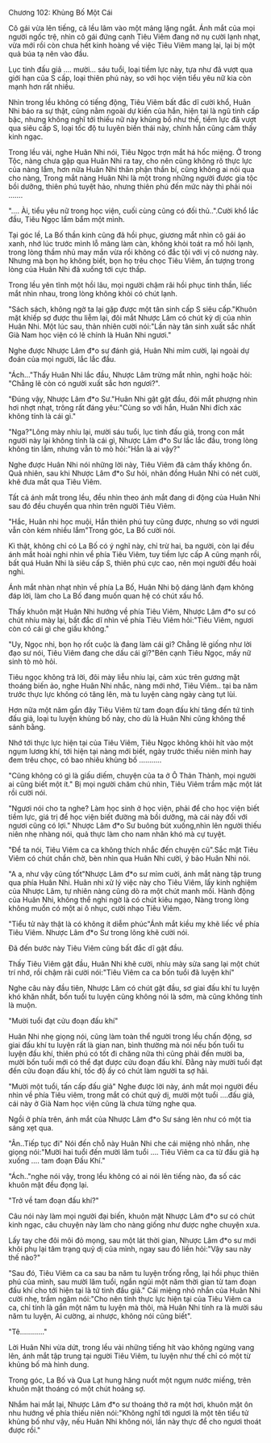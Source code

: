 




Chương 102: Khủng Bố Một Cái


Cô gái vừa lên tiếng, cả lều lâm vào một mảng lặng ngắt. Ánh mắt của mọi người ngốc trệ, nhìn cô gái đứng cạnh Tiêu Viêm đang nở nụ cười lạnh nhạt, vừa mới rồi còn chưa hết kinh hoàng về việc Tiêu Viêm mang lại, lại bị một quả búa tạ nên vào đầu.

Lục tinh đấu giả …. mười... sáu tuổi, loại tiềm lực này, tựa như đã vượt qua giới hạn của S cấp, loại thiên phú này, so với học viện tiểu yêu nữ kia còn mạnh hơn rất nhiều.

Nhìn trong lều không có tiếng động, Tiêu Viêm bất đắc dĩ cười khổ, Huân Nhi báo ra sự thật, cũng nằm ngoài dự kiến của hắn, hiện tại là ngũ tinh cấp bậc, nhưng không nghĩ tới thiếu nữ này khủng bố như thế, tiềm lực đã vượt qua siêu cấp S, loại tốc độ tu luyên biến thái này, chính hắn cũng cảm thấy kinh ngạc.

Trong lều vải, nghe Huân Nhi nói, Tiêu Ngọc trợn mắt há hốc miệng. Ở trong Tộc, nàng chưa gặp qua Huân Nhi ra tay, cho nên cũng không rõ thực lực của nàng lắm, hơn nữa Huân Nhi thân phận thần bí, cũng không ai nói qua cho nàng, Trong mắt nàng Huân Nhi là một trong những người được gia tộc bồi dưỡng, thiên phú tuyệt hảo, nhưng thiên phú đến mức này thì phải nói …….

"…. Ài, tiểu yêu nữ trong học viện, cuối cùng cũng có đối thủ..".Cười khổ lắc đầu, Tiêu Ngọc lẩm bẩm một mình.

Tại góc lề, La Bố thần kinh cũng đã hồi phục, giương mắt nhìn cô gái áo xanh, nhớ lúc trước mình lỗ mãng làm càn, không khỏi toát ra mồ hôi lạnh, trong lòng thầm nhủ may mắn vừa rồi không có đắc tội với vị cô nương này. Nhưng mà bọn họ không biết, bọn họ trêu chọc Tiêu Viêm, ấn tượng trong lòng của Huân Nhi đã xuống tới cực thấp.

Trong lều yên tĩnh một hồi lâu, mọi người chậm rãi hồi phục tinh thần, liếc mắt nhìn nhau, trong lòng không khỏi có chút lạnh.

"Sách sách, không ngờ ta lại gặp được một tân sinh cấp S siêu cấp."Khuôn mặt khiếp sợ được thu liễm lại, đôi mắt Nhược Lâm có chút kỳ dị của nhìn Huân Nhi. Một lúc sau, thản nhiên cười nói:"Lần này tân sinh xuất sắc nhất Già Nam học viện có lẽ chính là Huân Nhi ngươi."

Nghe được Nhược Lâm đ*o sư đánh giá, Huân Nhi mỉm cười, lại ngoài dự đoán của mọi người, lắc lắc đầu.

"Ách…"Thấy Huân Nhi lắc đầu, Nhược Lâm trừng mắt nhìn, nghi hoặc hỏi: "Chẳng lẽ còn có người xuất sắc hơn ngươi?".

"Đúng vậy, Nhược Lâm đ*o Sư."Huân Nhi gật gật đầu, đôi mắt phượng nhìn hơi nhợt nhạt, trông rất đáng yêu:"Cùng so với hắn, Huân Nhi đích xác không tính là cái gì."

"Nga?"Lông mày nhíu lại, mười sáu tuổi, lục tinh đấu giả, trong con mắt người này lại không tính là cái gì, Nhược Lâm đ*o Sư lắc lắc đầu, trong lòng không tin lắm, nhưng vẫn tò mò hỏi:"Hắn là ai vậy?"

Nghe được Huân Nhi nói những lời này, Tiêu Viêm đã cảm thấy không ổn. Quả nhiên, sau khi Nhược Lâm đ*o Sư hỏi, nhãn đồng Huân Nhi có nét cười, khẽ đưa mắt qua Tiêu Viêm.

Tất cả ánh mắt trong lều, đều nhìn theo ánh mắt đang di động của Huân Nhi sau đó đều chuyển qua nhìn trên người Tiêu Viêm.

"Hắc, Huân nhi học muội, Hắn thiên phú tuy cũng được, nhưng so với ngươi vẫn còn kém nhiều lắm"Trong góc, La Bố cười nói.

Kì thật, không chỉ có La Bố có ý nghĩ này, chỉ trừ hai, ba người, còn lại đều ánh mắt hoài nghi nhìn về phía Tiêu Viêm, tuy tiềm lực cấp A cũng mạnh rồi, bất quá Huân Nhi là siêu cấp S, thiên phú cực cao, nên mọi người đều hoài nghi.

Ánh mắt nhàn nhạt nhìn về phía La Bố, Huân Nhi bộ dáng lãnh đạm không đáp lời, làm cho La Bố đang muốn quan hệ có chút xấu hổ.

Thấy khuôn mặt Huân Nhi hướng về phía Tiêu Viêm, Nhược Lâm đ*o sư có chút nhíu mày lại, bất đắc dĩ nhìn về phía Tiêu Viêm hỏi:"Tiêu Viêm, ngươi còn có cái gì che giấu không."

"Uy, Ngọc nhi, bọn họ rốt cuộc là đang làm cái gì? Chẳng lẽ giống như lời đạo sư nói, Tiêu Viêm đang che dấu cái gì?"Bên cạnh Tiêu Ngọc, mấy nữ sinh tò mò hỏi.

Tiêu ngọc không trả lời, đôi mày liễu nhíu lại, cảm xúc trên gương mặt thoáng biến ảo, nghe Huân Nhi nhắc, nàng mới nhớ, Tiêu Viêm.. tại ba năm trước thực lực không có tăng lên, mà tu luyện càng ngày càng tụt lùi.

Hơn nữa một năm gần đây Tiêu Viêm từ tam đoạn đấu khí tăng đến tứ tinh đấu giả, loại tu luyện khủng bố này, cho dù là Huân Nhi cũng không thể sánh bằng.

Nhớ tới thực lực hiện tại của Tiêu Viêm, Tiêu Ngọc không khỏi hít vào một ngụm lương khí, tới hiện tại nàng mới biết, ngày trước thiếu niên mình hay đem trêu chọc, có bao nhiêu khủng bố ………..

"Cũng không có gì là giấu diếm, chuyện của ta ở Ô Thản Thành, mọi người ai cũng biết một ít." Bị mọi người chăm chú nhìn, Tiêu Viêm trầm mặc một lát rồi cười nói.

"Ngươi nói cho ta nghe? Làm học sinh ở học viện, phải để cho học viện biết tiềm lực, giá trị để học viện biết đường mà bồi dưỡng, mà cái này đối với ngươi cũng có lợi." Nhược Lâm đ*o Sư buông bút xuống,nhìn lên người thiếu niên nhẹ nhàng nói, quả thực làm cho nam nhân khó mà cự tuyệt.

"Để ta nói, Tiêu Viêm ca ca không thích nhắc đến chuyện cũ".Sắc mặt Tiêu Viêm có chút chần chờ, bèn nhìn qua Huân Nhi cười, ý bảo Huân Nhi nói.

"A a, như vậy cũng tốt"Nhược Lâm đ*o sư mỉm cuời, ánh mắt nàng tập trung qua phía Huân Nhi. Huân nhi xử lý việc này cho Tiêu Viêm, lấy kinh nghiệm của Nhược Lâm, tự nhiên nàng cũng dò ra một chút manh mối. Hành động của Huân Nhi, không thể nghi ngờ là có chút kiêu ngạo, Nàng trong lòng không muốn có một ai ô nhục, cười nhạo Tiêu Viêm.

"Tiểu tử này thật là có không ít diễm phúc"Ánh mắt kiều mỵ khẽ liếc về phía Tiêu Viêm. Nhược Lâm đ*o Sư trong lõng khẽ cười nói.

Đã đến bước này Tiêu Viêm cũng bất đắc dĩ gật đầu.

Thấy Tiêu Viêm gật đầu, Huân Nhi khẽ cười, nhíu mày sửa sang lại một chút trí nhớ, rồi chậm rãi cười nói:"Tiêu Viêm ca ca bốn tuổi đã luyện khí"

Nghe câu này đầu tiên, Nhược Lâm có chút gật đầu, sơ giai đấu khí tu luyện khó khăn nhất, bốn tuổi tu luyện cũng không nói là sớm, mà cũng không tính là muộn.

"Mười tuổi đạt cửu đoạn đấu khí"

Huân Nhi nhẹ giọng nói, cũng làm toàn thể người trong lều chấn động, sơ giai đấu khí tu luyện rất là gian nan, bình thường mà nói nếu bốn tuổi tu luyện đấu khí, thiên phú có tốt đi chăng nữa thì cũng phải đến mười ba, mười bốn tuổi mới có thể đạt được cửu đoạn đấu khí. Đằng này mười tuổi đạt đến cửu đoạn đấu khí, tốc độ ấy có chút làm người ta sợ hãi.

"Mười một tuổi, tấn cấp đấu giả" Nghe được lời này, ánh mắt mọi người đều nhìn về phía Tiêu viêm, trong mắt có chút quỷ dị, mười một tuổi ….đấu giả, cái này ở Già Nam học viện cũng là chưa từng nghe qua.

Ngồi ở phía trên, ánh mắt của Nhược Lâm đ*o Sư sáng lên như có một tia sáng xẹt qua.

"Ân..Tiếp tục đi" Nói đến chỗ này Huân Nhi che cái miệng nhỏ nhắn, nhẹ giọng nói:"Mười hai tuổi đến mười lăm tuổi …. Tiêu Viêm ca ca từ đấu giả hạ xuống …. tam đoạn Đấu Khí."

"Ách.."nghe nói vậy, trong lều không có ai nói lên tiếng nào, đa số các khuôn mặt đều đọng lại.

"Trở về tam đoạn đấu khí?"

Câu nói này làm mọi người đại biến, khuôn mặt Nhược Lâm đ*o sư có chút kinh ngạc, câu chuyện này làm cho nàng giống như được nghe chuyện xưa.

Lấy tay che đôi môi đỏ mọng, sau một lát thời gian, Nhược Lâm đ*o sư mới khôi phụ lại tâm trạng quỷ dị của mình, ngay sau đó liền hỏi:"Vậy sau này thế nào?"

"Sau đó, Tiêu Viêm ca ca sau ba năm tu luyện trống rỗng, lại hồi phục thiên phú của mình, sau mười lăm tuổi, ngắn ngủi một năm thời gian từ tam đoạn đấu khí cho tới hiện tại là tứ tinh đấu giả." Cái miệng nhỏ nhắn của Huân Nhi cười nhẹ, trầm ngâm nói:"Cho nên tính thực lực hiện tại của Tiêu Viêm ca ca, chỉ tính là gần một năm tu luyện mà thôi, mà Huân Nhi tính ra là mười sáu năm tu luyện, Ai cường, ai nhược, không nói cũng biết".

"Tê…………"

Lời Huân Nhi vừa dứt, trong lều vải những tiếng hít vào không ngừng vang lên, ánh mắt tập trung tại người Tiêu Viêm, tu luyện như thế chỉ có một từ khủng bố mà hình dung.

Trong góc, La Bố và Qua Lạt hung hăng nuốt một ngụm nước miếng, trên khuôn mặt thoáng có một chút hoảng sợ.

Nhắm hai mắt lại, Nhược Lâm đ*o sư thoáng thở ra một hơi, khuôn mặt ôn nhu hướng về phía thiếu niên nói:"Không nghĩ tới ngươi là một tên tiểu tử khủng bố như vậy, nếu Huân Nhi không nói, lần này thực để cho ngươi thoát được rồi."





